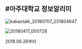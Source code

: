 #아주대학교 정보알리미
-----------------------
![kakaotalk_20180707_231804647](https://user-images.githubusercontent.com/31656287/42411740-26f43fd4-823c-11e8-941c-7cba27e4e025.jpg)

![20180417_000728](https://user-images.githubusercontent.com/31656287/38817759-02b7772e-41d4-11e8-9f27-d104089f3720.jpg)
 
 
 2018.06.26부터 
